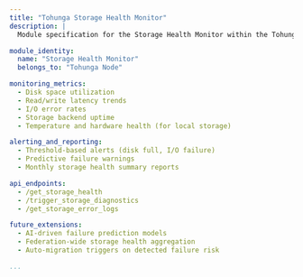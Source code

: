 ```yaml
---
title: "Tohunga Storage Health Monitor"
description: |
  Module specification for the Storage Health Monitor within the Tohunga Node Class for kOS. This module performs ongoing health checks and predictive failure analysis across all storage backends.

module_identity:
  name: "Storage Health Monitor"
  belongs_to: "Tohunga Node"

monitoring_metrics:
  - Disk space utilization
  - Read/write latency trends
  - I/O error rates
  - Storage backend uptime
  - Temperature and hardware health (for local storage)

alerting_and_reporting:
  - Threshold-based alerts (disk full, I/O failure)
  - Predictive failure warnings
  - Monthly storage health summary reports

api_endpoints:
  - /get_storage_health
  - /trigger_storage_diagnostics
  - /get_storage_error_logs

future_extensions:
  - AI-driven failure prediction models
  - Federation-wide storage health aggregation
  - Auto-migration triggers on detected failure risk

...
```


